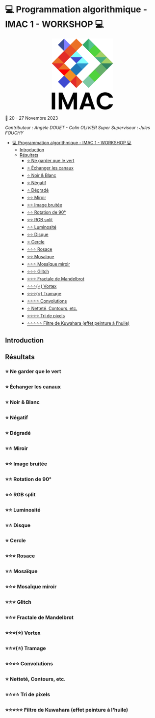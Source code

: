 # 💻 Programmation algorithmique - IMAC 1 - WORKSHOP 💻
<p align="center">
    <img src="res/IMAC_logo.png" alt="drawing" width="200"/>
</p>

📆 20 - 27 Novembre 2023

*Contributeur : Angèle DOUET - Colin OLIVIER
Super Superviseur : Jules FOUCHY*

- [💻 Programmation algorithmique - IMAC 1 - WORKSHOP 💻](#-programmation-algorithmique---imac-1---workshop-)
  - [Introduction](#introduction)
  - [Résultats](#résultats)
    - [⭐ Ne garder que le vert](#-ne-garder-que-le-vert)
    - [⭐ Échanger les canaux](#-échanger-les-canaux)
    - [⭐ Noir \& Blanc](#-noir--blanc)
    - [⭐ Négatif](#-négatif)
    - [⭐ Dégradé](#-dégradé)
    - [⭐⭐ Miroir](#-miroir)
    - [⭐⭐ Image bruitée](#-image-bruitée)
    - [⭐⭐ Rotation de 90°](#-rotation-de-90)
    - [⭐⭐ RGB split](#-rgb-split)
    - [⭐⭐ Luminosité](#-luminosité)
    - [⭐⭐ Disque](#-disque)
    - [⭐ Cercle](#-cercle)
    - [⭐⭐⭐ Rosace](#-rosace)
    - [⭐⭐ Mosaïque](#-mosaïque)
    - [⭐⭐⭐ Mosaïque miroir](#-mosaïque-miroir)
    - [⭐⭐⭐ Glitch](#-glitch)
    - [⭐⭐⭐ Fractale de Mandelbrot](#-fractale-de-mandelbrot)
    - [⭐⭐⭐(⭐) Vortex](#-vortex)
    - [⭐⭐⭐(⭐) Tramage](#-tramage)
    - [⭐⭐⭐⭐ Convolutions](#-convolutions)
    - [⭐ Netteté, Contours, etc.](#-netteté-contours-etc)
    - [⭐⭐⭐⭐ Tri de pixels](#-tri-de-pixels)
    - [⭐⭐⭐⭐⭐ Filtre de Kuwahara (effet peinture à l'huile)](#-filtre-de-kuwahara-effet-peinture-à-lhuile)


## Introduction



## Résultats


### ⭐ Ne garder que le vert

### ⭐ Échanger les canaux

### ⭐ Noir & Blanc

### ⭐ Négatif

### ⭐ Dégradé

### ⭐⭐ Miroir

### ⭐⭐ Image bruitée

### ⭐⭐ Rotation de 90°

### ⭐⭐ RGB split

### ⭐⭐ Luminosité

### ⭐⭐ Disque

### ⭐ Cercle

### ⭐⭐⭐ Rosace

### ⭐⭐ Mosaïque

### ⭐⭐⭐ Mosaïque miroir

### ⭐⭐⭐ Glitch

### ⭐⭐⭐ Fractale de Mandelbrot

### ⭐⭐⭐(⭐) Vortex

### ⭐⭐⭐(⭐) Tramage

### ⭐⭐⭐⭐ Convolutions

### ⭐ Netteté, Contours, etc.

### ⭐⭐⭐⭐ Tri de pixels

### ⭐⭐⭐⭐⭐ Filtre de Kuwahara (effet peinture à l'huile)